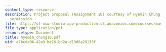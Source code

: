 ```yaml
---
content_type: resource
description: Project proposal (Assignment 10) courtesy of Hyemin Chung and used with
  permission.
file: https://ol-ocw-studio-app-production.s3.amazonaws.com/courses/mas-961-seminar-on-deep-engagement-fall-2004/a7bcda0642a9be26bd2ad13d6a28133f_hyemin_chung10.pdf
file_type: application/pdf
resourcetype: Document
title: hyemin_chung10.pdf
uid: a7bcda06-42a9-be26-bd2a-d13d6a28133f
---
```

